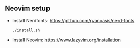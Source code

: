 
## Neovim setup

- Install Nerdfonts: https://github.com/ryanoasis/nerd-fonts
    ```bash
    ./install.sh
    ```

- Install Neovim: https://www.lazyvim.org/installation